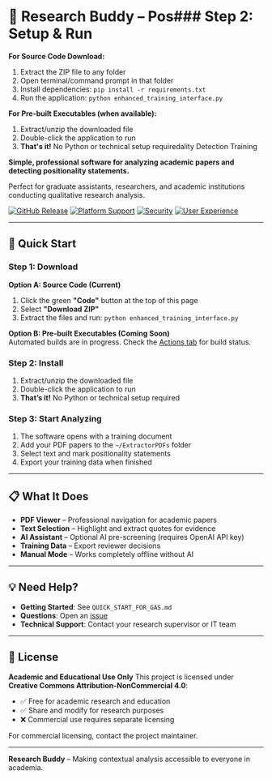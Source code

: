 # 📖 Research Buddy – Pos### Step 2: Setup & Run

**For Source Code Download:**
1. Extract the ZIP file to any folder
2. Open terminal/command prompt in that folder
3. Install dependencies: `pip install -r requirements.txt`
4. Run the application: `python enhanced_training_interface.py`

**For Pre-built Executables (when available):**
1. Extract/unzip the downloaded file
2. Double-click the application to run
3. **That's it!** No Python or technical setup requiredality Detection Training

**Simple, professional software for analyzing academic papers and detecting positionality statements.**

Perfect for graduate assistants, researchers, and academic institutions conducting qualitative research analysis.  

[![GitHub Release](https://img.shields.io/github/v/release/OhioMathTeacher/research-buddy)](https://github.com/OhioMathTeacher/research-buddy/releases/latest)
[![Platform Support](https://img.shields.io/badge/platform-Windows%20%7C%20macOS%20%7C%20Linux-blue)](https://github.com/OhioMathTeacher/research-buddy/releases/latest)
[![Security](https://img.shields.io/badge/Security-Environment%20Variables-green)](#security)
[![User Experience](https://img.shields.io/badge/UX-Modern%20Launcher-brightgreen)](#launcher)

---

## 🚀 Quick Start

### Step 1: Download

**Option A: Source Code (Current)**  
1. Click the green **"Code"** button at the top of this page
2. Select **"Download ZIP"** 
3. Extract the files and run: `python enhanced_training_interface.py`

**Option B: Pre-built Executables (Coming Soon)**  
Automated builds are in progress. Check the [Actions tab](https://github.com/OhioMathTeacher/research-buddy/actions) for build status.

### Step 2: Install

1. Extract/unzip the downloaded file
2. Double-click the application to run
3. **That’s it!** No Python or technical setup required

### Step 3: Start Analyzing

1. The software opens with a training document
2. Add your PDF papers to the `~/ExtractorPDFs` folder
3. Select text and mark positionality statements
4. Export your training data when finished

---

## 📋 What It Does

* **PDF Viewer** – Professional navigation for academic papers
* **Text Selection** – Highlight and extract quotes for evidence
* **AI Assistant** – Optional AI pre-screening (requires OpenAI API key)
* **Training Data** – Export reviewer decisions
* **Manual Mode** – Works completely offline without AI

---

## 💡 Need Help?

* **Getting Started**: See `QUICK_START_FOR_GAS.md`
* **Questions**: Open an [issue](https://github.com/OhioMathTeacher/research-buddy/issues)
* **Technical Support**: Contact your research supervisor or IT team

---

## 📄 License

**Academic and Educational Use Only**
This project is licensed under **Creative Commons Attribution-NonCommercial 4.0**:

* ✅ Free for academic research and education
* ✅ Share and modify for research purposes
* ❌ Commercial use requires separate licensing

For commercial licensing, contact the project maintainer.

---

**Research Buddy** – Making contextual analysis accessible to everyone in academia.
